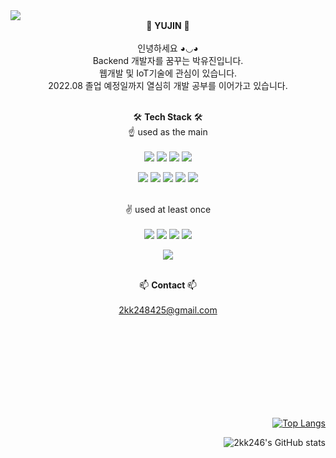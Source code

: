 <!--헤더-->
<img src="https://capsule-render.vercel.app/api?type=Waving&color=0:e1ebdd,100:a1bab5&height=230&section=header&text=Welcome&fontColor=525e5d&fontSize=60&&fontAlignY=45&desc=Yujin's GitHub Profile&descSize=15&descAlign=60" />

<div align="center">
  🎄 <strong>YUJIN</strong> 🎄<br><br>
  인녕하세요 ◕◡◕ <br>
  Backend 개발자를 꿈꾸는 박유진입니다.<br>
  웹개발 및 IoT기술에 관심이 있습니다.<br>
  2022.08 졸업 예정일까지 열심히 개발 공부를 이어가고 있습니다.<br><br>
  
  🛠 <strong>Tech Stack</strong> 🛠<br>
  ☝ used as the main<br><br>
    <img src="https://img.shields.io/badge/HTML5-E34F26?style=flat-square&logo=HTML5&logoColor=white"/> <img src="https://img.shields.io/badge/CSS3-1572B6?style=flat-square&logo=CSS3&logoColor=white"/>
  <img src="https://img.shields.io/badge/JavaScript-F7DF1E?style=flat-square&logo=JavaScript&logoColor=black"/>
  <img src="https://img.shields.io/badge/jQuery-0769AD?style=flat-square&logo=jQuery&logoColor=black"/>
  
  <img src="https://img.shields.io/badge/Spirng-6DB33F?style=flat-square&logo=Spring&logoColor=white"/>
  <img src="https://img.shields.io/badge/Eclipse IDE-2C2255?style=flat-square&logo=Eclipse IDE&logoColor=white"/>
  <img src="https://img.shields.io/badge/Visual Studio Code-007ACC?style=flat-square&logo=Visual Studio Code&logoColor=white"/>

  <img src="https://img.shields.io/badge/MySQL-4479A1?style=flat-square&logo=MySQL&logoColor=white"/>
  <img src="https://img.shields.io/badge/Oracle-F80000?style=flat-square&logo=Oracle&logoColor=white"/>
  <br>

  <br>✌ used at least once<br><br>
  <img src="https://img.shields.io/badge/C-A8B9CC?style=flat-square&logo=C&logoColor=white"/>
  <img src="https://img.shields.io/badge/C++-00599C?style=flat-square&logo=C++&logoColor=white"/>
  <img src="https://img.shields.io/badge/Python-3776AB?style=flat-square&logo=Python&logoColor=white"/>
  <img src="https://img.shields.io/badge/Arduino-00979D?style=flat-square&logo=Arduino&logoColor=white"/>

  
  <img src="https://img.shields.io/badge/GitHub-181717?style=flat-square&logo=GitHub&logoColor=white"/>

  <br>📫 <strong> Contact </strong> 📫<br><br>
  2kk248425@gmail.com

</div>
<br><br><br><br><br><br><br><br>
<div align="right">

[![Top Langs](https://github-readme-stats.vercel.app/api/top-langs/?username=2kk246&layout=compact)](https://github.com/2kk246/github-readme-stats)

![2kk246's GitHub stats](https://github-readme-stats.vercel.app/api?username=2kk246&show_icons=true&theme=dark)
  
</div>



<!--
**2kk246/2KK246** is a ✨ _special_ ✨ repository because its `README.md` (this file) appears on your GitHub profile.

Here are some ideas to get you started:

- 🔭 I’m currently working on ...
- 🌱 I’m currently learning ...
- 👯 I’m looking to collaborate on ...
- 🤔 I’m looking for help with ...
- 💬 Ask me about ...
- 📫 How to reach me: ...
- 😄 Pronouns: ...
- ⚡ Fun fact: ...
-->
